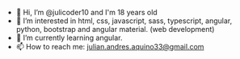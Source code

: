 - 👋 Hi, I’m @julicoder10 and I'm 18 years old
- 👀 I’m interested in html, css, javascript, sass, typescript, angular, python, bootstrap and angular material. (web development)
- 🌱 I’m currently learning angular.
- 📫 How to reach me: julian.andres.aquino33@gmail.com

<!---
julicoder10/julicoder10 is a ✨ special ✨ repository because its `README.md` (this file) appears on your GitHub profile.
You can click the Preview link to take a look at your changes.
--->
